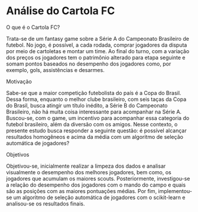 # Análise do Cartola FC

O que é o Cartola FC?
 
 Trata-se de um fantasy game sobre a Série A do Campeonato Brasileiro de futebol. No jogo, é possível, a cada rodada, comprar jogadores da disputa por meio de
cartoletas e montar um time. Ao final do turno, com a variação dos preços os jogadores tem o patrimônio alterado para etapa seguinte e somam pontos baseados no
desempenho dos jogadores como, por exemplo, gols, assistências e desarmes.

Motivação
 
 Sabe-se que a maior competição futebolista do país é a Copa do Brasil. Dessa forma, enquanto o melhor clube brasileiro, com seis taças da Copa do
Brasil, busca atingir um título inédito, a Série B do Campeonato Brasileiro, não há muita coisa interessante para acompanhar na Série A. Buscou-se, com o game, um
incentivo para acompanhar essa categoria do futebol brasileiro, além da diversão com os amigos. Nesse contexto, o presente estudo busca responder a seguinte questão:
é possível alcançar resultados homogêneos e acima da média com um algoritmo de seleção automática de jogadores?

Objetivos
 
 Objetivou-se, inicialmente realizar a limpeza dos dados e analisar visualmente o desempenho dos melhores jogadores, bem como, os jogadores que acumulam os
maiores scouts. Posteriormente, investigou-se a relação do desempenho dos jogadores com o mando do campo e quais são as posições com as maiores pontuações
médias. Por fim, implementou-se um algoritmo de seleção automática de jogadores com o scikit-learn e analisou-se os resultados finais.


